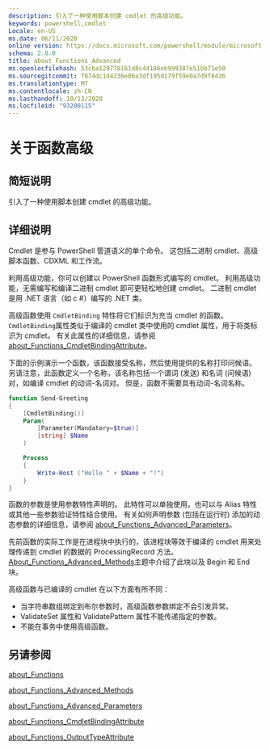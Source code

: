```yaml
---
description: 引入了一种使用脚本创建 cmdlet 的高级功能。
keywords: powershell,cmdlet
Locale: en-US
ms.date: 06/11/2020
online version: https://docs.microsoft.com/powershell/module/microsoft.powershell.core/about/about_functions_advanced?view=powershell-5.1&WT.mc_id=ps-gethelp
schema: 2.0.0
title: about_Functions_Advanced
ms.openlocfilehash: 53cba129778161d8c44186eb999387e51bb71e50
ms.sourcegitcommit: f874dc1d4236e06a3df195d179f59e0a7d9f8436
ms.translationtype: MT
ms.contentlocale: zh-CN
ms.lasthandoff: 10/13/2020
ms.locfileid: "93200115"
---
```

# <a name="about-functions-advanced"></a>关于函数高级

## <a name="short-description"></a>简短说明
引入了一种使用脚本创建 cmdlet 的高级功能。

## <a name="long-description"></a>详细说明

Cmdlet 是参与 PowerShell 管道语义的单个命令。 这包括二进制 cmdlet、高级脚本函数、CDXML 和工作流。

利用高级功能，你可以创建以 PowerShell 函数形式编写的 cmdlet。 利用高级功能，无需编写和编译二进制 cmdlet 即可更轻松地创建 cmdlet。 二进制 cmdlet 是用 .NET 语言（如 c #）编写的 .NET 类。

高级函数使用 `CmdletBinding` 特性将它们标识为充当 cmdlet 的函数。 `CmdletBinding`属性类似于编译的 cmdlet 类中使用的 cmdlet 属性，用于将类标识为 cmdlet。 有关此属性的详细信息，请参阅 [about_Functions_CmdletBindingAttribute](about_Functions_CmdletBindingAttribute.md)。

下面的示例演示一个函数，该函数接受名称，然后使用提供的名称打印问候语。 另请注意，此函数定义一个名称，该名称包括一个谓词 (发送) 和名词 (问候语) 对，如编译 cmdlet 的动词-名词对。 但是，函数不需要具有动词-名词名称。

```powershell
function Send-Greeting
{
    [CmdletBinding()]
    Param(
        [Parameter(Mandatory=$true)]
        [string] $Name
    )

    Process
    {
        Write-Host ("Hello " + $Name + "!")
    }
}
```

函数的参数是使用参数特性声明的。
此特性可以单独使用，也可以与 Alias 特性或其他一些参数验证特性结合使用。 有关如何声明参数 (包括在运行时) 添加的动态参数的详细信息，请参阅 [about_Functions_Advanced_Parameters](about_Functions_Advanced_Parameters.md)。

先前函数的实际工作是在进程块中执行的，该进程块等效于编译的 cmdlet 用来处理传递到 cmdlet 的数据的 ProcessingRecord 方法。 [About_Functions_Advanced_Methods](about_Functions_Advanced_Methods.md)主题中介绍了此块以及 Begin 和 End 块。

高级函数与已编译的 cmdlet 在以下方面有所不同：

- 当字符串数组绑定到布尔参数时，高级函数参数绑定不会引发异常。
- ValidateSet 属性和 ValidatePattern 属性不能传递指定的参数。
- 不能在事务中使用高级函数。

## <a name="see-also"></a>另请参阅

[about_Functions](about_Functions.md)

[about_Functions_Advanced_Methods](about_Functions_Advanced_Methods.md)

[about_Functions_Advanced_Parameters](about_Functions_Advanced_Parameters.md)

[about_Functions_CmdletBindingAttribute](about_Functions_CmdletBindingAttribute.md)

[about_Functions_OutputTypeAttribute](about_Functions_OutputTypeAttribute.md)
